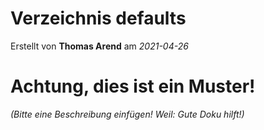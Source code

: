 # Verzeichnis defaults

Erstellt von **Thomas Arend** am *2021-04-26*

# Achtung, dies ist ein **Muster!**

*(Bitte eine Beschreibung einfügen! Weil: Gute Doku hilft!)*

